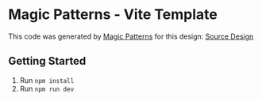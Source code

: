 # Magic Patterns - Vite Template

This code was generated by [Magic Patterns](https://magicpatterns.com) for this design: [Source Design](https://www.magicpatterns.com/c/ey38aa9i1rnmqu1eluqcrf)

## Getting Started

1. Run `npm install`
2. Run `npm run dev`
